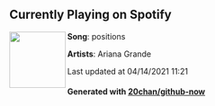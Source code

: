 ## Currently Playing on Spotify

[<img align="left" width="100" src="https://i.scdn.co/image/ab67616d00001e025ef878a782c987d38d82b605">](https://open.spotify.com/album/3euz4vS7ezKGnNSwgyvKcd)

**Song**: positions

**Artists**: Ariana Grande

Last updated at 04/14/2021 11:21

#### Generated with [20chan/github-now](https://github.com/20chan/github-now)